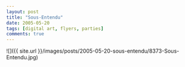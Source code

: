 ```yaml
---
layout: post
title: "Sous-Entendu"
date: 2005-05-20
tags: [digital art, flyers, parties]
comments: true
---
```

![]({{ site.url }}/images/posts/2005-05-20-sous-entendu/8373-Sous-Entendu.jpg)

